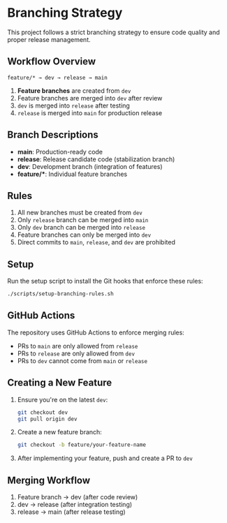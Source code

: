 # Branching Strategy

This project follows a strict branching strategy to ensure code quality and proper release management.

## Workflow Overview

```
feature/* → dev → release → main
```

1. **Feature branches** are created from `dev`
2. Feature branches are merged into `dev` after review
3. `dev` is merged into `release` after testing
4. `release` is merged into `main` for production release

## Branch Descriptions

- **main**: Production-ready code
- **release**: Release candidate code (stabilization branch)
- **dev**: Development branch (integration of features)
- **feature/\***: Individual feature branches

## Rules

1. All new branches must be created from `dev`
2. Only `release` branch can be merged into `main`
3. Only `dev` branch can be merged into `release`
4. Feature branches can only be merged into `dev`
5. Direct commits to `main`, `release`, and `dev` are prohibited

## Setup

Run the setup script to install the Git hooks that enforce these rules:

```bash
./scripts/setup-branching-rules.sh
```

## GitHub Actions

The repository uses GitHub Actions to enforce merging rules:

- PRs to `main` are only allowed from `release`
- PRs to `release` are only allowed from `dev`
- PRs to `dev` cannot come from `main` or `release`

## Creating a New Feature

1. Ensure you're on the latest `dev`:

   ```bash
   git checkout dev
   git pull origin dev
   ```

2. Create a new feature branch:

   ```bash
   git checkout -b feature/your-feature-name
   ```

3. After implementing your feature, push and create a PR to `dev`

## Merging Workflow

1. Feature branch → dev (after code review)
2. dev → release (after integration testing)
3. release → main (after release testing)
